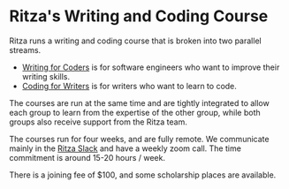 # Ritza's Writing and Coding Course

Ritza runs a writing and coding course that is broken into two parallel streams.

* [Writing for Coders](./writing-for-coders) is for software engineers who want to improve their writing skills.
* [Coding for Writers](./coding-for-writers) is for writers who want to learn to code.

The courses are run at the same time and are tightly integrated to allow each group to learn from the expertise of the other group, while both groups also receive support from the Ritza team.

The courses run for four weeks, and are fully remote. We communicate mainly in the [Ritza Slack](https://ritza.co/slack.html) and have a weekly zoom call. The time commitment is around 15-20 hours / week.

There is a joining fee of $100, and some scholarship places are available.
